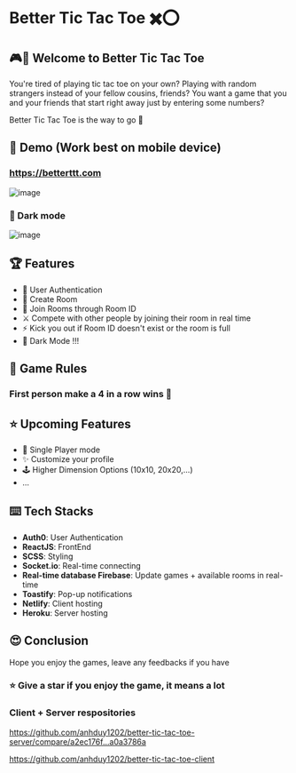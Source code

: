 # Better Tic Tac Toe ✖️⭕

## 🎮🎲 Welcome to Better Tic Tac Toe 

You're tired of playing tic tac toe on your own? Playing with random strangers instead of your fellow cousins, friends? You want a game that you and your friends that start right away just by entering some numbers?

Better Tic Tac Toe is the way to go 🥂

## 🎯 Demo (Work best on mobile device)

### https://betterttt.com

![image](https://user-images.githubusercontent.com/58461444/131197257-c5fd9c21-8b72-4937-9084-406513243f56.png)

### 🌙 Dark mode

![image](https://user-images.githubusercontent.com/58461444/131197325-ca249949-7a68-443f-83ba-413afb3985ed.png)

## 🏆 Features

* 🔑 User Authentication
* 🎨 Create Room
* 🔎 Join Rooms through Room ID
* ⚔️ Compete with other people by joining their room in real time
* ⚡ Kick you out if Room ID doesn't exist or the room is full
* 🌙 Dark Mode !!!

## 📜 Game Rules

### First person make a 4 in a row wins 🥳

## ⭐ Upcoming Features 
* 🤖 Single Player mode
* ✨ Customize your profile
* 🕹️ Higher Dimension Options (10x10, 20x20,...)
* ...

## ⌨️ Tech Stacks
* **Auth0**: User Authentication
* **ReactJS**: FrontEnd
* **SCSS**: Styling
* **Socket.io**: Real-time connecting
* **Real-time database Firebase**: Update games + available rooms in real-time
* **Toastify**: Pop-up notifications
* **Netlify**: Client hosting
* **Heroku**: Server hosting

## 😍 Conclusion
Hope you enjoy the games, leave any feedbacks if you have
### ⭐ Give a star if you enjoy the game, it means a lot 

### Client + Server respositories

https://github.com/anhduy1202/better-tic-tac-toe-server/compare/a2ec176f...a0a3786a

https://github.com/anhduy1202/better-tic-tac-toe-client
